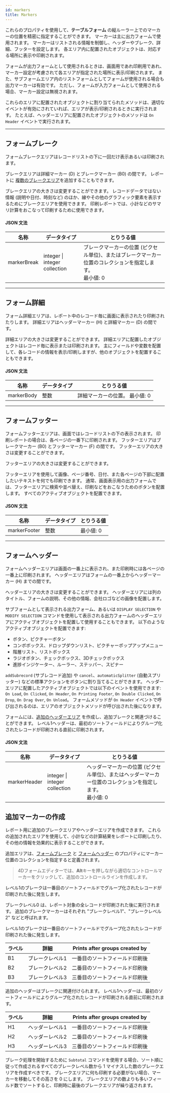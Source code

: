 ```yaml
---
id: markers
title: Markers
---
```



これらのプロパティを使用して、**テーブルフォーム** の縦ルーラー上でのマーカーの位置を精密に指定することができます。 マーカーは主に出力フォームで使用されます。 マーカーはリストされる情報を制御し、ヘッダーやブレーク、詳細、フッターを設定します。 各エリア内に配置されたオブジェクトは、対応する場所に表示や印刷されます。

フォームが出力フォームとして使用されるときは、画面用であれ印刷用であれ、マーカー設定が考慮されて各エリアが指定された場所に表示/印刷されます。 また、サブフォームエリア内のリストフォームとしてフォームが使用される場合も出力マーカーは有効です。 ただし、フォームが入力フォームとして使用される場合、マーカー設定は無視されます。

これらのエリアに配置されたオブジェクトに割り当てられたメソッドは、適切なイベントが有効にされていれば、エリアが表示/印刷されるときに実行されます。 たとえば、ヘッダーエリアに配置されたオブジェクトのメソッドは `On Header` イベントで実行されます。

---

## フォームブレーク

フォームブレークエリアはレコードリストの下に一回だけ表示あるいは印刷されます。

ブレークエリアは詳細マーカー (D) とブレークマーカー (B0) の間です。 レポートに [複数のブレークエリア](#追加マーカーの作成)を追加することもできます。

ブレークエリアの大きさは変更することができます。 レコードデータではない情報 (説明や日付、時刻など) のほか、線やその他のグラフィック要素を表示するためにブレークエリアを使用できます。 印刷レポートでは、小計などのサマリ計算をおこなって印刷するために使用できます。

#### JSON 文法

| 名称          | データタイプ                            | とりうる値                                                             |
| ----------- | --------------------------------- | ----------------------------------------------------------------- |
| markerBreak | integer &#x7c; integer collection | ブレークマーカーの位置 (ピクセル単位)、またはブレークマーカー位置のコレクションを指定します。<br/>最小値: 0 |

---

## フォーム詳細

フォーム詳細エリアは、レポート中のレコード毎に画面に表示されたり印刷されたりします。 詳細エリアはヘッダーマーカー (H) と詳細マーカー (D) の間です。

詳細エリアの大きさは変更することができます。 詳細エリアに配置したオブジェクトはレコード毎に表示または印刷されます。 主にフィールドや変数を配置して、各レコードの情報を表示/印刷しますが、他のオブジェクトを配置することもできます。

#### JSON 文法

| 名称         | データタイプ | とりうる値             |
| ---------- | ------ | ----------------- |
| markerBody | 整数     | 詳細マーカーの位置。 最小値: 0 |

---

## フォームフッター

フォームフッターエリアは、画面ではレコードリストの下の表示されます。 印刷レポートの場合は、各ページの一番下に印刷されます。 フッターエリアはブレークマーカー (B0) とフッターマーカー (F) の間です。 フッターエリアの大きさは変更することができます。

フッターエリアの大きさは変更することができます。

フッターエリアを使用して画像、ページ番号、日付、また各ページの下部に配置したいテキストを何でも印刷できます。 通常、画面表示用の出力フォームでは、フッターエリアに検索や並べ替え、印刷などをおこなうためのボタンを配置します。 すべてのアクティブオブジェクトを配置できます。

#### JSON 文法

| 名称           | データタイプ | とりうる値  |
| ------------ | ------ | ------ |
| markerFooter | 整数     | 最小値: 0 |

---

## フォームヘッダー

フォームヘッダーエリアは画面の一番上に表示され、また印刷時には各ページの一番上に印刷されます。 ヘッダーエリアはフォームの一番上からヘッダーマーカー (H) までの間です。

ヘッダーエリアの大きさは変更することができます。 ヘッダーエリアには列のタイトル、フォームの説明、その他の情報、会社ロゴなどの画像を配置します。

サブフォームとして表示される出力フォーム、あるいは `DISPLAY SELECTION` や `MODIFY SELECTION` コマンドを使用して表示される出力フォームのヘッダーエリアにアクティブオブジェクトを配置して使用することもできます。 以下のようなアクティブオブジェクトを配置できます:

- ボタン、ピクチャーボタン
- コンボボックス、ドロップダウンリスト、ピクチャーポップアップメニュー
- 階層リスト、リストボックス
- ラジオボタン、チェックボックス、3Dチェックボックス
- 進捗インジケーター、ルーラー、ステッパー、スピナー

`addSubrecord` (サブレコード追加) や `cancel`、`automaticSplitter` (自動スプリッター) などの標準アクションをボタンに割り当てることができます。 ヘッダーエリアに配置したアクティブオブジェクトでは以下のイベントを使用できます: `On Load`, `On Clicked`, `On Header`, `On Printing Footer`, `On Double Clicked`, `On Drop`, `On Drag Over`, `On Unload`。 フォームメソッドが `On Header` イベントで呼び出されるのは、エリアのオブジェクトメソッドが呼び出された後になります。

フォームには、[追加のヘッダーエリア](#追加マーカーの作成) を作成し、追加ブレークと関連づけることができます。 レベル1ヘッダーは、最初のソートフィールドによりグループ化されたレコードが印刷される直前に印刷されます。

#### JSON 文法

| 名称           | データタイプ                            | とりうる値                                                              |
| ------------ | --------------------------------- | ------------------------------------------------------------------ |
| markerHeader | integer &#x7c; integer collection | ヘッダーマーカーの位置 (ピクセル単位)、またはヘッダーマーカー位置のコレクションを指定します。 <br/>最小値: 0 |

## 追加マーカーの作成

レポート用に追加のブレークエリアやヘッダーエリアを作成できます。 これらの追加されたエリアを使用して、小計などの計算結果をレポートに印刷したり、その他の情報を効果的に表示することができます。

追加エリアは、[フォームブレーク](#フォームブレーク) と [フォームヘッダー](#フォームヘッダー) のプロパティにマーカー位置のコレクションを指定すると定義されます。

> 4Dフォームエディターでは、**Alt**キーを押しながら適切なコントロールマーカーをクリックして、追加のコントロールラインを作成します。

レベル1のブレークは一番目のソートフィールドでグループ化されたレコードが印刷された後に発生します。

ブレークレベル0 は、レポート対象の全レコードが印刷された後に実行されます。 追加のブレークマーカーはそれぞれ "ブレークレベル1"、"ブレークレベル2" などと呼ばれます。

レベル1のブレークは一番目のソートフィールドでグループ化されたレコードが印刷された後に発生します。

| ラベル | 詳細       | Prints after groups created by |
| --- | -------- | ------------------------------ |
| B1  | ブレークレベル1 | 一番目のソートフィールド印刷後                |
| B2  | ブレークレベル2 | 二番目のソートフィールド印刷後                |
| B3  | ブレークレベル3 | 三番目のソートフィールド印刷後                |

追加のヘッダーはブレークに関連付けられます。 レベル1ヘッダーは、最初のソートフィールドによりグループ化されたレコードが印刷される直前に印刷されます。

| ラベル | 詳細       | Prints after groups created by |
| --- | -------- | ------------------------------ |
| H1  | ヘッダーレベル1 | 一番目のソートフィールド印刷後                |
| H2  | ヘッダーレベル2 | 二番目のソートフィールド印刷後                |
| H3  | ヘッダーレベル3 | 三番目のソートフィールド印刷後                |

ブレーク処理を開始するために `Subtotal` コマンドを使用する場合、ソート順に従って作成されるすべてのブレークレベル数から 1 マイナスした数のブレークエリアを作成すべきです。 ブレークエリアに何も印刷する必要がない場合、マーカーを移動してその高さを 0 にします。 ブレークエリアの数よりも多いフィールド数でソートすると、印刷時に最後のブレークエリアが繰り返されます。
